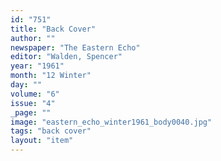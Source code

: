 ```yaml
---
id: "751"
title: "Back Cover"
author: ""
newspaper: "The Eastern Echo"
editor: "Walden, Spencer"
year: "1961"
month: "12 Winter"
day: ""
volume: "6"
issue: "4"
_page: ""
image: "eastern_echo_winter1961_body0040.jpg"
tags: "back cover"
layout: "item"
---
```


